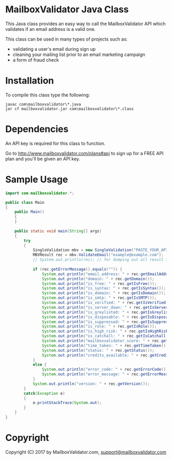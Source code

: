 MailboxValidator Java Class
============================

This Java class provides an easy way to call the MailboxValidator API which validates if an email address is a valid one.

This class can be used in many types of projects such as:

 - validating a user's email during sign up
 - cleaning your mailing list prior to an email marketing campaign
 - a form of fraud check

Installation
============

To compile this class type the following:

```
javac com\mailboxvalidator\*.java
jar cf mailboxvalidator.jar com\mailboxvalidator\*.class
```

Dependencies
============

An API key is required for this class to function.

Go to http://www.mailboxvalidator.com/plans#api to sign up for a FREE API plan and you'll be given an API key.

Sample Usage
============

```java
import com.mailboxvalidator.*;

public class Main 
{
	public Main() 
	{
	}
	
	public static void main(String[] args) 
	{
		try
		{
			SingleValidation mbv = new SingleValidation("PASTE_YOUR_API_KEY_HERE");
			MBVResult rec = mbv.ValidateEmail("example@example.com");
			// System.out.println(rec); // for dumping out all result fields
			
			if (rec.getErrorMessage().equals("")) {
				System.out.println("email_address: " + rec.getEmailAddress());
				System.out.println("domain: " + rec.getDomain());
				System.out.println("is_free: " + rec.getIsFree());
				System.out.println("is_syntax: " + rec.getIsSyntax());
				System.out.println("is_domain: " + rec.getIsDomain());
				System.out.println("is_smtp: " + rec.getIsSMTP());
				System.out.println("is_verified: " + rec.getIsVerified());
				System.out.println("is_server_down: " + rec.getIsServerDown());
				System.out.println("is_greylisted: " + rec.getIsGreylisted());
				System.out.println("is_disposable: " + rec.getIsDisposable());
				System.out.println("is_suppressed: " + rec.getIsSuppressed());
				System.out.println("is_role: " + rec.getIsRole());
				System.out.println("is_high_risk: " + rec.getIsHighRisk());
				System.out.println("is_catchall: " + rec.getIsCatchall());
				System.out.println("mailboxvalidator_score: " + rec.getMailboxValidatorScore());
				System.out.println("time_taken: " + rec.getTimeTaken());
				System.out.println("status: " + rec.getStatus());
				System.out.println("credits_available: " + rec.getCreditsAvailable());
			}
			else {
				System.out.println("error_code: " + rec.getErrorCode());
				System.out.println("error_message: " + rec.getErrorMessage());
			}
			System.out.println("version: " + rec.getVersion());
		}
		catch(Exception e)
		{
			e.printStackTrace(System.out);
		}
	}
}
```

Copyright
=========

Copyright (C) 2017 by MailboxValidator.com, support@mailboxvalidator.com
